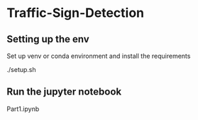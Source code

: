 # Traffic-Sign-Detection

## Setting up the env

Set up venv or conda environment and install the requirements

./setup.sh

## Run the jupyter notebook

Part1.ipynb
